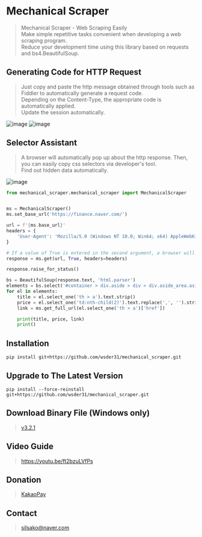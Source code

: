 # Mechanical Scraper
> Mechanical Scraper - Web Scraping Easily  
> Make simple repetitive tasks convenient when developing a web scraping program.  
> Reduce your development time using this library based on requests and bs4.BeautifulSoup.

## Generating Code for HTTP Request
> Just copy and paste the http message obtained through tools such as Fiddler to automatically generate a request code.  
> Depending on the Content-Type, the appropriate code is automatically applied.  
> Update the session automatically.

![image](https://user-images.githubusercontent.com/63570918/229982297-97abb684-30d2-4a05-98bf-a09ce3d28cfd.png)
![image](https://user-images.githubusercontent.com/63570918/229980797-7949bdca-49d0-4ce8-a749-15cb1ae225a9.png)

## Selector Assistant
> A browser will automatically pop up about the http response. Then, you can easily copy css selectors via developer's tool.  
> Find out hidden data automatically.

![image](https://user-images.githubusercontent.com/63570918/233291454-72383ace-f6dc-4edc-abf9-9311b0926d82.png)

```python
from mechanical_scraper.mechanical_scraper import MechanicalScraper


ms = MechanicalScraper()
ms.set_base_url('https://finance.naver.com/')

url = f'{ms.base_url}'
headers = {
    'User-Agent': 'Mozilla/5.0 (Windows NT 10.0; Win64; x64) AppleWebKit/537.36 (KHTML, like Gecko) Chrome/111.0.0.0 Safari/537.36 Edg/111.0.1661.54'
}

# If a value of True is entered in the second argument, a browser will automatically pop up about the http response. Then, you can easily copy css selectors via developer's tool.
response = ms.get(url, True, headers=headers)

response.raise_for_status()

bs = BeautifulSoup(response.text, 'html.parser')
elements = bs.select('#container > div.aside > div > div.aside_area.aside_popular > table > tbody > tr')
for el in elements:
    title = el.select_one('th > a').text.strip()
    price = el.select_one('td:nth-child(2)').text.replace(',', '').strip()
    link = ms.get_full_url(el.select_one('th > a')['href'])

    print(title, price, link)
    print()
```

## Installation
```pip install git+https://github.com/wsder31/mechanical_scraper.git```

## Upgrade to The Latest Version
```pip install --force-reinstall git+https://github.com/wsder31/mechanical_scraper.git```

## Download Binary File (Windows only)
> [v3.2.1](https://github.com/wsder31/mechanical_scraper/releases/tag/v3.2.1)

## Video Guide
> https://youtu.be/ft2bzuLVfPs

## Donation
> [KakaoPay](https://qr.kakaopay.com/Ej9TdXTld138801559)

## Contact
> silsako@naver.com
